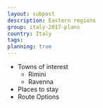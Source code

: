 ```yaml
---
layout: subpost
description: Eastern regions
group: italy-2017-plans
country: Italy
tags: 
planning: true
---
```


- Towns of interest
	- Rimini
	- Ravenna
- Places to stay
- Route Options